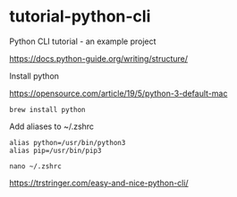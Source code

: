 # tutorial-python-cli
Python CLI tutorial - an example project


https://docs.python-guide.org/writing/structure/

Install python

https://opensource.com/article/19/5/python-3-default-mac

`brew install python`

Add aliases to ~/.zshrc
```
alias python=/usr/bin/python3
alias pip=/usr/bin/pip3
```

`nano ~/.zshrc`


https://trstringer.com/easy-and-nice-python-cli/